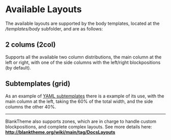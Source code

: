 
# Available Layouts

The available layouts are supported by the body templates, located at the _/templates/body_ subfolder, and are as follows:

## 2 colums (2col)

Supports all the available two column distributions, the main column at the left or right, with one of the side columns with the left/right blockpositions (by default).

## Subtemplates (grid)

As an example of [YAML subtemplates](http://www.yaml.de/en/documentation/practice/subtemplates.html) there is a example of its use, with the main column at the left, taking the 60% of the total width, and the side columns the other 40%.

---

BlankTheme also supports zones, which are in charge to handle custom blockpositions, and complete complex layouts. See more details here:  
**http://blanktheme.org/wiki/main/tag/DocsLayouts**
